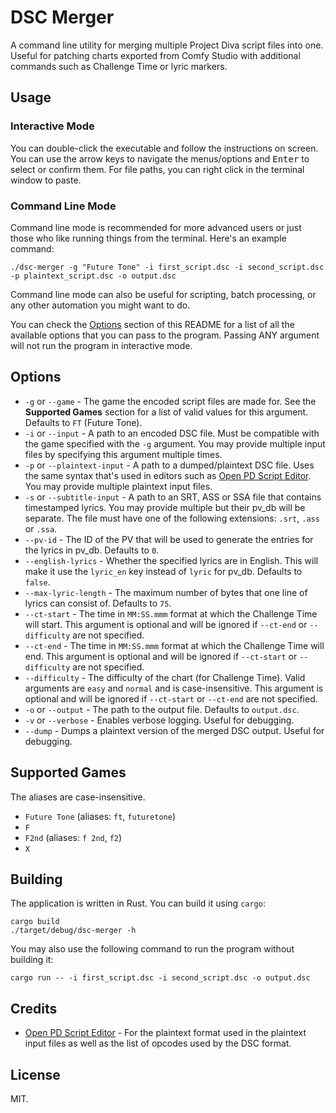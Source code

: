# DSC Merger

A command line utility for merging multiple Project Diva script files into one.
Useful for patching charts exported from Comfy Studio with additional commands
such as Challenge Time or lyric markers.

## Usage

### Interactive Mode

You can double-click the executable and follow the instructions on screen. You
can use the arrow keys to navigate the menus/options and <kbd>Enter</kbd> to
select or confirm them. For file paths, you can right click in the terminal
window to paste.

### Command Line Mode

Command line mode is recommended for more advanced users or just those who like
running things from the terminal. Here's an example command:

```
./dsc-merger -g "Future Tone" -i first_script.dsc -i second_script.dsc -p plaintext_script.dsc -o output.dsc
```

Command line mode can also be useful for scripting, batch processing, or any
other automation you might want to do.

You can check the [Options](#options) section of this README for a list of all
the available options that you can pass to the program. Passing ANY argument
will not run the program in interactive mode.

## Options

-   `-g` or `--game` - The game the encoded script files are made for. See the
    **Supported Games** section for a list of valid values for this argument.
    Defaults to `FT` (Future Tone).
-   `-i` or `--input` - A path to an encoded DSC file. Must be compatible with
    the game specified with the `-g` argument. You may provide multiple input
    files by specifying this argument multiple times.
-   `-p` or `--plaintext-input` - A path to a dumped/plaintext DSC file. Uses
    the same syntax that's used in editors such as [Open PD Script Editor][se-url].
    You may provide multiple plaintext input files.
-   `-s` or `--subtitle-input` - A path to an SRT, ASS or SSA file that contains
    timestamped lyrics. You may provide multiple but their pv_db will be
    separate. The file must have one of the following extensions: `.srt`, `.ass`
    or `.ssa`.
-   `--pv-id` - The ID of the PV that will be used to generate the entries for
    the lyrics in pv_db. Defaults to `0`.
-   `--english-lyrics` - Whether the specified lyrics are in English. This will
    make it use the `lyric_en` key instead of `lyric` for pv_db. Defaults to
    `false`.
-   `--max-lyric-length` - The maximum number of bytes that one line of lyrics
    can consist of. Defaults to `75`.
-   `--ct-start` - The time in `MM:SS.mmm` format at which the Challenge Time
    will start. This argument is optional and will be ignored if `--ct-end` or
    `--difficulty` are not specified.
-   `--ct-end` - The time in `MM:SS.mmm` format at which the Challenge Time will
    end. This argument is optional and will be ignored if `--ct-start` or
    `--difficulty` are not specified.
-   `--difficulty` - The difficulty of the chart (for Challenge Time). Valid
    arguments are `easy` and `normal` and is case-insensitive. This argument is
    optional and will be ignored if `--ct-start` or `--ct-end` are not
    specified.
-   `-o` or `--output` - The path to the output file. Defaults to `output.dsc`.
-   `-v` or `--verbose` - Enables verbose logging. Useful for debugging.
-   `--dump` - Dumps a plaintext version of the merged DSC output. Useful for
    debugging.

## Supported Games

The aliases are case-insensitive.

-   `Future Tone` (aliases: `ft`, `futuretone`)
-   `F`
-   `F2nd` (aliases: `f 2nd`, `f2`)
-   `X`

## Building

The application is written in Rust. You can build it using `cargo`:

```
cargo build
./target/debug/dsc-merger -h
```

You may also use the following command to run the program without building it:

```
cargo run -- -i first_script.dsc -i second_script.dsc -o output.dsc
```

## Credits

-   [Open PD Script Editor][se-url] - For the plaintext format used in the
    plaintext input files as well as the list of opcodes used by the DSC format.

## License

MIT.

[se-url]: https://github.com/nastys/Open-PD-Script-Editor
